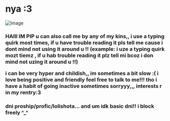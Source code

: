 # nya :3
![Image](https://github.com/user-attachments/assets/ebd2c4fe-1411-4132-beca-e69007007b55)
<h3 allign="center">HAIII IM PIP u can also call me by any of my kins,,
i use a typing quirk most times, if u have trouble reading it pls tell me cause i dont mind not using it around u !!
(example: i uze a typing quirk mozt tiemz , if u hab trouble reading it plz tell mi bcoz i don mind not uzing it around u !!)
  
i can be very hyper and childish,, im sometimes a bit slow :( i love being positive and friendly feel free to talk to me!!! tho i have a habit of going inactive sometimes sorryyy,,, interests r in my rentry:3

<h3 allign="center">dni proship/profic/lolishota... and um idk basic dni!! i block freely ^_^</h3>
